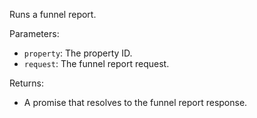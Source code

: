 Runs a funnel report.

Parameters:

- `property`: The property ID.
- `request`: The funnel report request.

Returns:

- A promise that resolves to the funnel report response.
